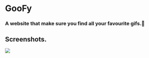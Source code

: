 # GooFy
### A website that make sure you find all your favourite gifs.🍕
## Screenshots.
<img src="assets/images/front.jpg" >
